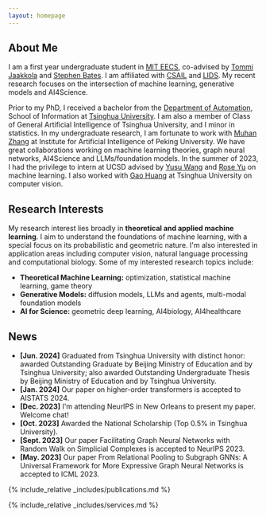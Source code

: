 ```yaml
---
layout: homepage
---
```


## About Me

I am a first year undergraduate student in [MIT EECS](https://www.eecs.mit.edu/), co-advised by [Tommi Jaakkola](https://people.csail.mit.edu/tommi/) and [Stephen Bates](https://stephenbates19.github.io/). I am affiliated with [CSAIL](https://www.csail.mit.edu/) and [LIDS](https://lids.mit.edu/). My recent research focuses on the intersection of machine learning, generative models and AI4Science. 

Prior to my PhD, I received a bachelor from the [Department of Automation](https://www.au.tsinghua.edu.cn/en/), School of Information at [Tsinghua University](https://www.tsinghua.edu.cn/en/index.html). I am also a member of Class of General Artificial Intelligence of Tsinghua University, and I minor in statistics. In my undergraduate research, I am fortunate to work with [Muhan Zhang](https://muhanzhang.github.io/) at Institute for Artificial Intelligence of Peking University. We have great collaborations working on machine learning theories, graph neural networks, AI4Science and LLMs/foundation models. In the summer of 2023, I had the privilege to intern at UCSD advised by [Yusu Wang](http://yusu.belkin-wang.org/) and [Rose Yu](https://roseyu.com/) on machine learning. I also worked with [Gao Huang](https://www.gaohuang.net/) at Tsinghua University on computer vision. 

## Research Interests

My research interest lies broadly in **theoretical and applied machine learning**. I aim to understand the foundations of machine learning, with a special focus on its probabilistic and geometric nature. I'm also interested in application areas including computer vision, natural language processing and computational biology. Some of my interested research topics include:

- **Theoretical Machine Learning:** optimization, statistical machine learning, game theory
- **Generative Models:** diffusion models, LLMs and agents, multi-modal foundation models
- **AI for Science:** geometric deep learning, AI4biology, AI4healthcare

## News

- **[Jun. 2024]** Graduated from Tsinghua University with distinct honor: awarded Outstanding Graduate by Beijing Ministry of Education and by Tsinghua University; also awarded Outstanding Undergraduate Thesis by Beijing Ministry of Education and by Tsinghua University.
- **[Jan. 2024]** Our paper on higher-order transformers is accepted to AISTATS 2024.
- **[Dec. 2023]** I'm attending NeurIPS in New Orleans to present my paper. Welcome chat!
- **[Oct. 2023]** Awarded the National Scholarship (Top 0.5% in Tsinghua University).
- **[Sept. 2023]** Our paper Facilitating Graph Neural Networks with Random Walk on Simplicial Complexes is accepted to NeurIPS 2023.
- **[May. 2023]** Our paper From Relational Pooling to Subgraph GNNs: A Universal Framework for More Expressive Graph Neural Networks is accepted to ICML 2023.

{% include_relative _includes/publications.md %}

{% include_relative _includes/services.md %}
